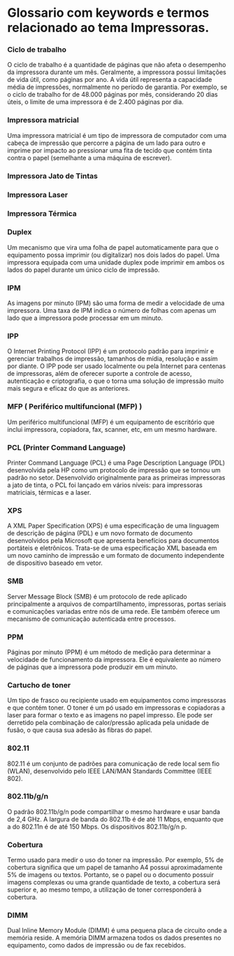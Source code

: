 # Glossario com keywords e termos relacionado ao tema Impressoras.


### Ciclo de trabalho

O ciclo de trabalho é a quantidade de páginas que não afeta o desempenho da impressora durante um mês.
Geralmente, a impressora possui limitações de vida útil, como páginas por ano. A vida útil representa a
capacidade média de impressões, normalmente no período de garantia. Por exemplo, se o ciclo de trabalho for
de 48.000 páginas por mês, considerando 20 dias úteis, o limite de uma impressora é de 2.400 páginas por dia.


### Impressora matricial

Uma impressora matricial é um tipo de impressora de computador com uma cabeça de impressão que percorre
a página de um lado para outro e imprime por impacto ao pressionar uma fita de tecido que contém tinta contra
o papel (semelhante a uma máquina de escrever).


### Impressora Jato de Tintas

### Impressora Laser

### Impressora Térmica


### Duplex

Um mecanismo que vira uma folha de papel automaticamente para que o equipamento possa imprimir (ou
digitalizar) nos dois lados do papel. Uma impressora equipada com uma unidade duplex pode imprimir em
ambos os lados do papel durante um único ciclo de impressão.


### IPM

As imagens por minuto (IPM) são uma forma de medir a velocidade de uma impressora. Uma taxa de IPM indica
o número de folhas com apenas um lado que a impressora pode processar em um minuto.


### IPP

O Internet Printing Protocol (IPP) é um protocolo padrão para imprimir e gerenciar trabalhos de impressão,
tamanhos de mídia, resolução e assim por diante. O IPP pode ser usado localmente ou pela Internet para
centenas de impressoras, além de oferecer suporte a controle de acesso, autenticação e criptografia, o que o
torna uma solução de impressão muito mais segura e eficaz do que as anteriores.


### MFP ( Periférico multifuncional (MFP) ) 

Um periférico multifuncional (MFP) é um equipamento de escritório que inclui impressora, copiadora, fax,
scanner, etc, em um mesmo hardware.


### PCL (Printer Command Language)

Printer Command Language (PCL) é uma Page Description Language (PDL) desenvolvida pela HP como um
protocolo de impressão que se tornou um padrão no setor. Desenvolvido originalmente para as primeiras
impressoras a jato de tinta, o PCL foi lançado em vários níveis: para impressoras matriciais, térmicas e a laser.


### XPS

A XML Paper Specification (XPS) é uma especificação de uma linguagem de descrição de página (PDL) e um
novo formato de documento desenvolvidos pela Microsoft que apresenta benefícios para documentos
portáteis e eletrônicos. Trata-se de uma especificação XML baseada em um novo caminho de impressão e um
formato de documento independente de dispositivo baseado em vetor.


### SMB

Server Message Block (SMB) é um protocolo de rede aplicado principalmente a arquivos de compartilhamento,
impressoras, portas seriais e comunicações variadas entre nós de uma rede. Ele também oferece um
mecanismo de comunicação autenticada entre processos.



### PPM

Páginas por minuto (PPM) é um método de medição para determinar a velocidade de funcionamento da
impressora. Ele é equivalente ao número de páginas que a impressora pode produzir em um minuto.


### Cartucho de toner
Um tipo de frasco ou recipiente usado em equipamentos como impressoras e que contém toner. O toner é um
pó usado em impressoras e copiadoras a laser para formar o texto e as imagens no papel impresso. Ele pode
ser derretido pela combinação de calor/pressão aplicada pela unidade de fusão, o que causa sua adesão às
fibras do papel.


### 802.11

802.11 é um conjunto de padrões para comunicação de rede local sem fio (WLAN), desenvolvido pelo IEEE
LAN/MAN Standards Committee (IEEE 802).

### 802.11b/g/n

O padrão 802.11b/g/n pode compartilhar o mesmo hardware e usar banda de 2,4 GHz. A largura de banda do
802.11b é de até 11 Mbps, enquanto que a do 802.11n é de até 150 Mbps. Os dispositivos 802.11b/g/n p.


### Cobertura

Termo usado para medir o uso do toner na impressão. Por exemplo, 5% de cobertura significa que um papel de
tamanho A4 possui aproximadamente 5% de imagens ou textos. Portanto, se o papel ou o documento possuir
imagens complexas ou uma grande quantidade de texto, a cobertura será superior e, ao mesmo tempo, a
utilização de toner corresponderá à cobertura.

### DIMM

Dual Inline Memory Module (DIMM) é uma pequena placa de circuito onde a memória reside. A memória DIMM
armazena todos os dados presentes no equipamento, como dados de impressão ou de fax recebidos.

